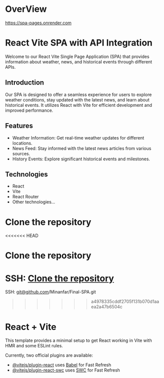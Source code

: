 # OverView
https://spa-pages.onrender.com

# React Vite SPA with API Integration

Welcome to our React Vite Single Page Application (SPA) that provides information about weather, news, and historical events through different APIs.


## Introduction
Our SPA is designed to offer a seamless experience for users to explore weather conditions, stay updated with the latest news, and learn about historical events. It utilizes React with Vite for efficient development and improved performance.

## Features
- Weather Information: Get real-time weather updates for different locations.
- News Feed: Stay informed with the latest news articles from various sources.
- History Events: Explore significant historical events and milestones.

## Technologies
- React
- Vite
- React Router
- Other technologies...


# Clone the repository
<<<<<<< HEAD
# Clone the repository
SSH: [Clone the repository](ssh://git@github.com/Minanfar/Final-SPA.git)
=======
SSH: git@github.com/Minanfar/Final-SPA.git
>>>>>>> a4978335cddf2705f131b070d1aaea2a47b6504c

# React + Vite

This template provides a minimal setup to get React working in Vite with HMR and some ESLint rules.

Currently, two official plugins are available:

- [@vitejs/plugin-react](https://github.com/vitejs/vite-plugin-react/blob/main/packages/plugin-react/README.md) uses [Babel](https://babeljs.io/) for Fast Refresh
- [@vitejs/plugin-react-swc](https://github.com/vitejs/vite-plugin-react-swc) uses [SWC](https://swc.rs/) for Fast Refresh

